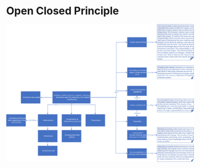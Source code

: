 # Open Closed Principle
![Open Closed Principle](https://github.com/NiekBeijloos/SOLID/blob/master/Open%20Closed%20Principle/Open%20Closed%20Principle.svg)
